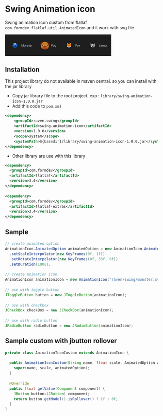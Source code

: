 # Swing Animation icon

Swing animation icon custom from flatlaf `com.formdev.flatlaf.util.AnimatedIcon` and it work with svg file

<img src="https://github.com/DJ-Raven/swing-animation-icon/blob/main/screenshot/sample.jpg" width="350" alt="sample"/>

## Installation
This project library do not available in maven central. so you can install with the jar library
- Copy jar library file to the root project. exp : `library/swing-animation-icon-1.0.0.jar`
- Add this code to `pom.xml`
``` xml
<dependency>
    <groupId>raven.swing</groupId>
    <artifactId>swing-animation-icon</artifactId>
    <version>1.0.0</version>
    <scope>system</scope>
    <systemPath>${basedir}/library/swing-animation-icon-1.0.0.jar</systemPath>
</dependency>
```
- Other library are use with this library
``` xml
<dependency>
  <groupId>com.formdev</groupId>
  <artifactId>flatlaf</artifactId>
  <version>3.4</version>
</dependency>

<dependency>
  <groupId>com.formdev</groupId>
  <artifactId>flatlaf-extras</artifactId>
  <version>3.4</version>
</dependency>
```
## Sample
``` java
// create animated option
AnimationIcon.AnimatedOption animatedOption = new AnimationIcon.AnimatedOption()
  .setScaleInterpolator(new KeyFrames(0f, 1f))
  .setRotateInterpolator(new KeyFrames(0f, 30f, 0f))
  .setDuration(1000);

// create animation icon
AnimationIcon animationIcon = new AnimationIcon("raven/swing/monster.svg", animatedOption);

// use with toggle button
JToggleButton button = new JToggleButton(animationIcon);

// use with checkbox
JCheckBox checkBox = new JCheckBox(animationIcon);

// use with radio button
JRadioButton radioButton = new JRadioButton(animationIcon);
```
## Sample custom with jbutton rollover
``` java
private class AnimationIconCustom extends AnimationIcon {

  public AnimationIconCustom(String name, float scale, AnimatedOption animatedOption) {
    super(name, scale, animatedOption);
  }

  @Override
  public float getValue(Component component) {
    JButton button=(JButton) component;
    return button.getModel().isRollover() ? 1f : 0f;
  }
}
```
